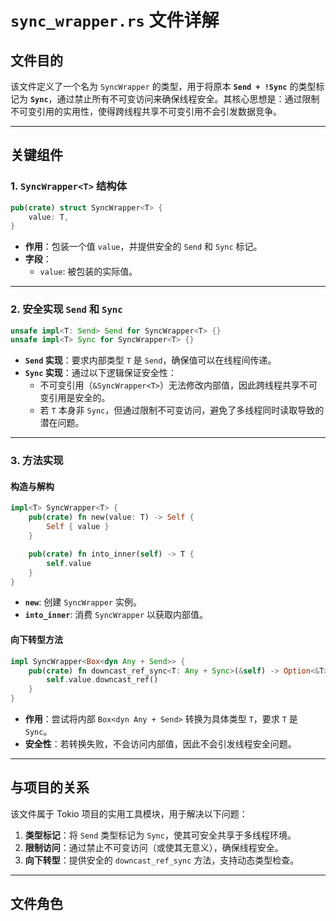 # `sync_wrapper.rs` 文件详解

## **文件目的**
该文件定义了一个名为 `SyncWrapper` 的类型，用于将原本 **`Send + !Sync`** 的类型标记为 **`Sync`**，通过禁止所有不可变访问来确保线程安全。其核心思想是：通过限制不可变引用的实用性，使得跨线程共享不可变引用不会引发数据竞争。

---

## **关键组件**

### **1. `SyncWrapper<T>` 结构体**
```rust
pub(crate) struct SyncWrapper<T> {
    value: T,
}
```
- **作用**：包装一个值 `value`，并提供安全的 `Send` 和 `Sync` 标记。
- **字段**：
  - `value`: 被包装的实际值。

---

### **2. 安全实现 `Send` 和 `Sync`**
```rust
unsafe impl<T: Send> Send for SyncWrapper<T> {}
unsafe impl<T> Sync for SyncWrapper<T> {}
```
- **`Send` 实现**：要求内部类型 `T` 是 `Send`，确保值可以在线程间传递。
- **`Sync` 实现**：通过以下逻辑保证安全性：
  - 不可变引用（`&SyncWrapper<T>`）无法修改内部值，因此跨线程共享不可变引用是安全的。
  - 若 `T` 本身非 `Sync`，但通过限制不可变访问，避免了多线程同时读取导致的潜在问题。

---

### **3. 方法实现**
#### **构造与解构**
```rust
impl<T> SyncWrapper<T> {
    pub(crate) fn new(value: T) -> Self {
        Self { value }
    }

    pub(crate) fn into_inner(self) -> T {
        self.value
    }
}
```
- **`new`**: 创建 `SyncWrapper` 实例。
- **`into_inner`**: 消费 `SyncWrapper` 以获取内部值。

#### **向下转型方法**
```rust
impl SyncWrapper<Box<dyn Any + Send>> {
    pub(crate) fn downcast_ref_sync<T: Any + Sync>(&self) -> Option<&T> {
        self.value.downcast_ref()
    }
}
```
- **作用**：尝试将内部 `Box<dyn Any + Send>` 转换为具体类型 `T`，要求 `T` 是 `Sync`。
- **安全性**：若转换失败，不会访问内部值，因此不会引发线程安全问题。

---

## **与项目的关系**
该文件属于 Tokio 项目的实用工具模块，用于解决以下问题：
1. **类型标记**：将 `Send` 类型标记为 `Sync`，使其可安全共享于多线程环境。
2. **限制访问**：通过禁止不可变访问（或使其无意义），确保线程安全。
3. **向下转型**：提供安全的 `downcast_ref_sync` 方法，支持动态类型检查。

---

## **文件角色**
